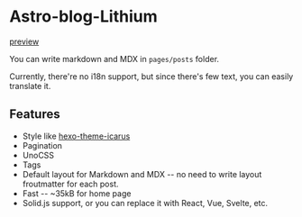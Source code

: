 # Astro-blog-Lithium

[preview](https://stblog.penclub.club/)

You can write markdown and MDX in `pages/posts` folder.

Currently, there're no i18n support, but since there's few text, you can easily translate it.

## Features

- Style like [hexo-theme-icarus](https://github.com/ppoffice/hexo-theme-icarus)
- Pagination
- UnoCSS
- Tags
- Default layout for Markdown and MDX -- no need to write layout froutmatter for each post.
- Fast -- ~35kB for home page
- Solid.js support, or you can replace it with React, Vue, Svelte, etc.
